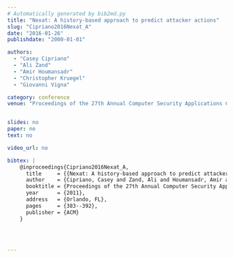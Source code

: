 ```yaml
---
# Automatically generated by bib2md.py
title: "Nexat: A history-based approach to predict attacker actions"
slug: "Cipriano2016Nexat_A"
date: "2016-01-26"
publishdate: "2000-01-01"

authors:
  - "Casey Cipriano"
  - "Ali Zand"
  - "Amir Houmansadr"
  - "Christopher Kruegel"
  - "Giovanni Vigna"

category: conference
venue: "Proceedings of the 27th Annual Computer Security Applications Conference"


slides: no
paper: no
text: no

video_url: no

bibtex: |
    @inproceedings{Cipriano2016Nexat_A,
      title     = {{Nexat: A history-based approach to predict attacker actions}},
      author    = {Cipriano, Casey and Zand, Ali and Houmansadr, Amir and Kruegel, Christopher and Vigna, Giovanni},
      booktitle = {Proceedings of the 27th Annual Computer Security Applications Conference},
      year      = {2011},
      address   = {Orlando, FL},
      pages     = {383--392},
      publisher = {ACM}
    }




---
```


